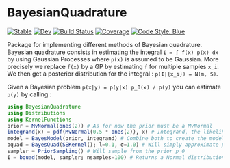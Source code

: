 # BayesianQuadrature

[![Stable](https://img.shields.io/badge/docs-stable-blue.svg)](https://theogf.github.io/BayesianQuadrature.jl/stable)
[![Dev](https://img.shields.io/badge/docs-dev-blue.svg)](https://theogf.github.io/BayesianQuadrature.jl/dev)
[![Build Status](https://github.com/theogf/BayesianQuadrature.jl/workflows/CI/badge.svg)](https://github.com/theogf/BayesianQuadrature.jl/actions)
[![Coverage](https://codecov.io/gh/theogf/BayesianQuadrature.jl/branch/master/graph/badge.svg)](https://codecov.io/gh/theogf/BayesianQuadrature.jl)
[![Code Style: Blue](https://img.shields.io/badge/code%20style-blue-4495d1.svg)](https://github.com/invenia/BlueStyle)

Package for implementing different methods of Bayesian quadrature.
Bayesian quadrature consists in estimating the integral `I = ∫ f(x) p(x) dx` by using Gaussian Processes where `p(x)` is assumed to be Gaussian.
More precisely we replace `f(x)` by a GP by estimating `f` for multiple samples `x_i`.
We then get a posterior distribution for the integral : `p(I|{x_i}) = N(m, S)`.

Given a Bayesian problem `p(x|y) = p(y|x) p_0(x) / p(y)` you can estimate `p(y)` by calling :

```julia
using BayesianQuadrature
using Distributions
using KernelFunctions
prior = MvNormal(ones(2)) # As for now the prior must be a MvNormal
integrand(x) = pdf(MvNormal(0.5 * ones(2)), x) # Integrand, the likelihood function typically
model = BayesModel(prior, integrand) # Combine both to create the model
bquad = BayesQuad(SEKernel(); l=0.1, σ=1.0) # Will simply approximate p(y|x) with a GP (only works with SEKernel for now
sampler = PriorSampling() # Will sample from the prior p_0
I = bquad(model, sampler; nsamples=100) # Returns a Normal distribution
```
